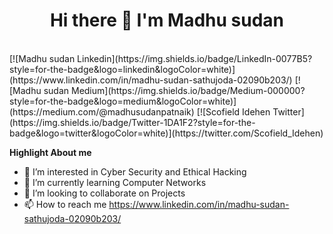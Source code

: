 
<h1 align="center">Hi there 👋 I'm Madhu sudan</h1>
<br />
[![Madhu sudan Linkedin](https://img.shields.io/badge/LinkedIn-0077B5?style=for-the-badge&logo=linkedin&logoColor=white)](https://www.linkedin.com/in/madhu-sudan-sathujoda-02090b203/)
[![Madhu sudan Medium](https://img.shields.io/badge/Medium-000000?style=for-the-badge&logo=medium&logoColor=white)](https://medium.com/@madhusudanpatnaik)
[![Scofield Idehen Twitter](https://img.shields.io/badge/Twitter-1DA1F2?style=for-the-badge&logo=twitter&logoColor=white)](https://twitter.com/Scofield_Idehen)

**Highlight About me**
- 👀 I’m interested in Cyber Security and Ethical Hacking
- 🌱 I’m currently learning Computer Networks
- 💞️ I’m looking to collaborate on Projects 
- 📫 How to reach me https://www.linkedin.com/in/madhu-sudan-sathujoda-02090b203/

<!---
madhusudhanpatnaik/madhusudhanpatnaik is a ✨ special ✨ repository because its `README.md` (this file) appears on your GitHub profile.
You can click the Preview link to take a look at your changes.
--->
